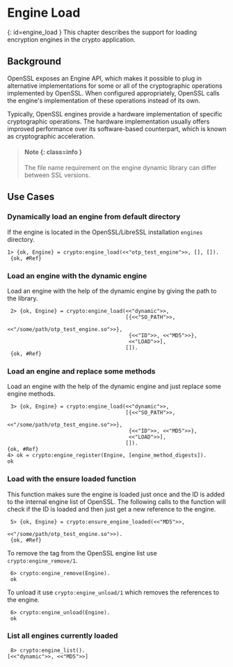 # Engine Load

[](){: id=engine_load }
This chapter describes the support for loading encryption engines in the crypto application.

## Background

OpenSSL exposes an Engine API, which makes it possible to plug in alternative implementations for some or all of the cryptographic operations implemented by OpenSSL. When configured appropriately, OpenSSL calls the engine's implementation of these operations instead of its own.

Typically, OpenSSL engines provide a hardware implementation of specific cryptographic operations. The hardware implementation usually offers improved performance over its software-based counterpart, which is known as cryptographic acceleration.

> #### Note {: class=info }
> The file name requirement on the engine dynamic library can differ between SSL versions.

## Use Cases

### Dynamically load an engine from default directory

If the engine is located in the OpenSSL/LibreSSL installation `engines` directory.

```text
1> {ok, Engine} = crypto:engine_load(<<"otp_test_engine">>, [], []).
 {ok, #Ref}
```

### Load an engine with the dynamic engine

Load an engine with the help of the dynamic engine by giving the path to the library.

```text
 2> {ok, Engine} = crypto:engine_load(<<"dynamic">>,
                                      [{<<"SO_PATH">>,
                                        <<"/some/path/otp_test_engine.so">>},
                                       {<<"ID">>, <<"MD5">>},
                                       <<"LOAD">>],
                                      []).
 {ok, #Ref}
```

### Load an engine and replace some methods

Load an engine with the help of the dynamic engine and just replace some engine methods.

```text
 3> {ok, Engine} = crypto:engine_load(<<"dynamic">>,
                                      [{<<"SO_PATH">>,
                                        <<"/some/path/otp_test_engine.so">>},
                                       {<<"ID">>, <<"MD5">>},
                                       <<"LOAD">>],
                                      []).
{ok, #Ref}
4> ok = crypto:engine_register(Engine, [engine_method_digests]).
ok
```

### Load with the ensure loaded function

This function makes sure the engine is loaded just once and the ID is added to the internal engine list of OpenSSL. The following calls to the function will check if the ID is loaded and then just get a new reference to the engine.

```text
 5> {ok, Engine} = crypto:ensure_engine_loaded(<<"MD5">>,
                                               <<"/some/path/otp_test_engine.so">>).
 {ok, #Ref}
```

To remove the tag from the OpenSSL engine list use `crypto:engine_remove/1`.

```text
 6> crypto:engine_remove(Engine).
 ok
```

To unload it use `crypto:engine_unload/1` which removes the references to the engine.

```text
 6> crypto:engine_unload(Engine).
 ok
```

### List all engines currently loaded

```text
 8> crypto:engine_list().
[<<"dynamic">>, <<"MD5">>]
```
